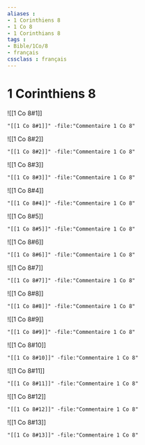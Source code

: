 ```yaml
---
aliases : 
- 1 Corinthiens 8
- 1 Co 8
- 1 Corinthians 8
tags : 
- Bible/1Co/8
- français
cssclass : français
---
```


# 1 Corinthiens 8

![[1 Co 8#1]]

```query
"[[1 Co 8#1]]" -file:"Commentaire 1 Co 8"
```

![[1 Co 8#2]]

```query
"[[1 Co 8#2]]" -file:"Commentaire 1 Co 8"
```

![[1 Co 8#3]]

```query
"[[1 Co 8#3]]" -file:"Commentaire 1 Co 8"
```

![[1 Co 8#4]]

```query
"[[1 Co 8#4]]" -file:"Commentaire 1 Co 8"
```

![[1 Co 8#5]]

```query
"[[1 Co 8#5]]" -file:"Commentaire 1 Co 8"
```

![[1 Co 8#6]]

```query
"[[1 Co 8#6]]" -file:"Commentaire 1 Co 8"
```

![[1 Co 8#7]]

```query
"[[1 Co 8#7]]" -file:"Commentaire 1 Co 8"
```

![[1 Co 8#8]]

```query
"[[1 Co 8#8]]" -file:"Commentaire 1 Co 8"
```

![[1 Co 8#9]]

```query
"[[1 Co 8#9]]" -file:"Commentaire 1 Co 8"
```

![[1 Co 8#10]]

```query
"[[1 Co 8#10]]" -file:"Commentaire 1 Co 8"
```

![[1 Co 8#11]]

```query
"[[1 Co 8#11]]" -file:"Commentaire 1 Co 8"
```

![[1 Co 8#12]]

```query
"[[1 Co 8#12]]" -file:"Commentaire 1 Co 8"
```

![[1 Co 8#13]]

```query
"[[1 Co 8#13]]" -file:"Commentaire 1 Co 8"
```

